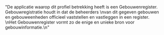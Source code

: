 "De applicatie waarop dit profiel betrekking heeft is een Gebouwenregister. Gebouwregistratie houdt in dat de beheerders \nvan dit gegeven gebouwen en gebouweenheden officieel vaststellen en vastleggen in een register. \nHet Gebouwenregister vormt zo de enige en unieke bron voor gebouwinformatie.\n"